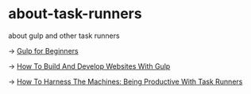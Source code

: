 # about-task-runners
about gulp and other task runners

-> <a href="https://zellwk.com/blog/https:/css-tricks.com/gulp-for-beginners/" target="_blank">Gulp for Beginners</a>

-> <a href="https://www.smashingmagazine.com/2014/06/building-with-gulp/" target="_blank">How To Build And Develop Websites With Gulp</a>

-> <a href="https://www.smashingmagazine.com/2016/06/harness-machines-productive-task-runners/" target="_blank">How To Harness The Machines: Being Productive With Task Runners</a>
